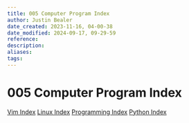 ```yaml
---
title: 005 Computer Program Index
author: Justin Bealer
date_created: 2023-11-16, 04-00-38
date_modified: 2024-09-17, 09-29-59
reference: 
description: 
aliases: 
tags: 
---
```

# 005 Computer Program Index

[Vim Index](vim/00-vim-idx)
[Linux Index](linux/00-linux-idx)
[Programming Index](programming/00-programming-idx)
[Python Index](programming/python/00-python-idx)

